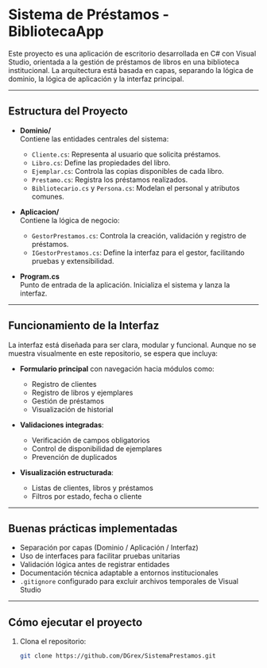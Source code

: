 # Sistema de Préstamos - BibliotecaApp

Este proyecto es una aplicación de escritorio desarrollada en C# con Visual Studio, orientada a la gestión de préstamos de libros en una biblioteca institucional. La arquitectura está basada en capas, separando la lógica de dominio, la lógica de aplicación y la interfaz principal.

---

##  Estructura del Proyecto

- **Dominio/**  
  Contiene las entidades centrales del sistema:
  - `Cliente.cs`: Representa al usuario que solicita préstamos.
  - `Libro.cs`: Define las propiedades del libro.
  - `Ejemplar.cs`: Controla las copias disponibles de cada libro.
  - `Prestamo.cs`: Registra los préstamos realizados.
  - `Bibliotecario.cs` y `Persona.cs`: Modelan el personal y atributos comunes.

- **Aplicacion/**  
  Contiene la lógica de negocio:
  - `GestorPrestamos.cs`: Controla la creación, validación y registro de préstamos.
  - `IGestorPrestamos.cs`: Define la interfaz para el gestor, facilitando pruebas y extensibilidad.

- **Program.cs**  
  Punto de entrada de la aplicación. Inicializa el sistema y lanza la interfaz.

---

##  Funcionamiento de la Interfaz

La interfaz está diseñada para ser clara, modular y funcional. Aunque no se muestra visualmente en este repositorio, se espera que incluya:

- **Formulario principal** con navegación hacia módulos como:
  - Registro de clientes
  - Registro de libros y ejemplares
  - Gestión de préstamos
  - Visualización de historial

- **Validaciones integradas**:
  - Verificación de campos obligatorios
  - Control de disponibilidad de ejemplares
  - Prevención de duplicados

- **Visualización estructurada**:
  - Listas de clientes, libros y préstamos
  - Filtros por estado, fecha o cliente

---

##  Buenas prácticas implementadas

- Separación por capas (Dominio / Aplicación / Interfaz)
- Uso de interfaces para facilitar pruebas unitarias
- Validación lógica antes de registrar entidades
- Documentación técnica adaptable a entornos institucionales
- `.gitignore` configurado para excluir archivos temporales de Visual Studio

---

##  Cómo ejecutar el proyecto

1. Clona el repositorio:
   ```bash
   git clone https://github.com/DGrex/SistemaPrestamos.git
